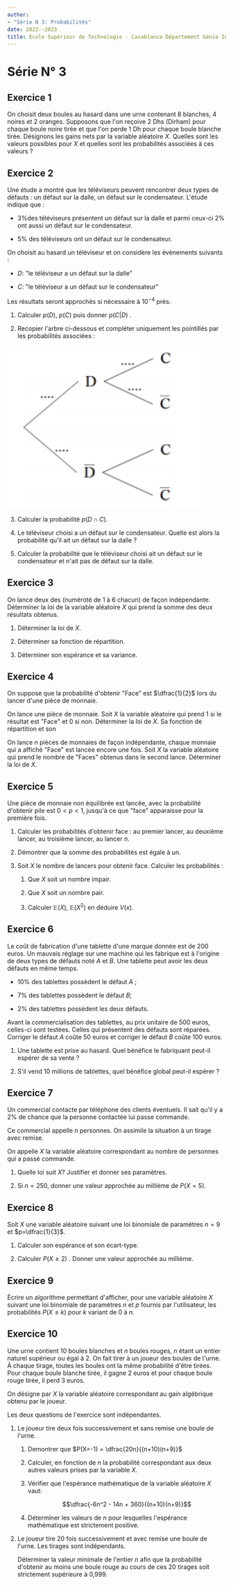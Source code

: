 ```yaml
---
author:
- "Série N 3: Probabilités"
date: 2022--2023
title: Ecole Supérieur de Technologie - Casablanca Département Génie Informatique
---
```

# Série N° 3

## Exercice 1 

On choisit deux boules au hasard dans une urne contenant 8 blanches, 4
noires et 2 oranges. Supposons que l'on reçoive 2 Dhs (Dirham) pour
chaque boule noire tirée et que l'on perde 1 Dh pour chaque boule
blanche tirée. Désignons les gains nets par la variable aléatoire $X$.
Quelles sont les valeurs possibles pour $X$ et quelles sont les
probabilités associées à ces valeurs ?

## Exercice 2 

Une étude a montré que les téléviseurs peuvent rencontrer deux types de
défauts : un défaut sur la dalle, un défaut sur le condensateur. L'étude
indique que :

-   $3\%$des téléviseurs présentent un défaut sur la dalle et parmi
    ceux-ci $2\%$ ont aussi un défaut sur le condensateur.

-   $5\%$ des téléviseurs ont un défaut sur le condensateur.

On choisit au hasard un téléviseur et on considère les évènements
suivants :

-   $D$: \"le téléviseur a un défaut sur la dalle\"

-   $C$: \"le téléviseur a un défaut sur le condensateur\"

Les résultats seront approchés si nécessaire à $10^{-4}$ près.

1.  Calculer $p(D)$, $p(C)$ puis donner $p(C|D)$ .

2.  Recopier l'arbre ci-dessous et compléter uniquement les pointillés
    par les probabilités associées :

![image1](td3.PNG)

3.  Calculer la probabilité $p(D\cap C)$.

4.  Le téléviseur choisi a un défaut sur le condensateur. Quelle est
    alors la probabilité qu'il ait un défaut sur la dalle ?

5.  Calculer la probabilité que le téléviseur choisi ait un défaut sur
    le condensateur et n'ait pas de défaut sur la dalle.

## Exercice 3 

On lance deux des (numéroté de 1 à 6 chacun) de façon indépendante.
Déterminer la loi de la variable aléatoire $X$ qui prend la somme des
deux résultats obtenus.

1.  Déterminer la loi de $X$.

2.  Déterminer sa fonction de répartition.

3.  Déterminer son espérance et sa variance.

## Exercice 4 

On suppose que la probabilité d'obtenir \"Face\" est $\dfrac{1}{2}$ lors
du lancer d'une pièce de monnaie.

On lance une pièce de monnaie. Soit $X$ la variable aléatoire qui prend
1 si le résultat est \"Face\" et 0 si non. Déterminer la loi de $X$. Sa
fonction de répartition et son

On lance $n$ pièces de monnaies de façon indépendante, chaque monnaie
qui a affiché \"Face\" est lancée encore une fois. Soit $X$ la variable
aléatoire qui prend le nombre de \"Faces\" obtenus dans le second lance.
Déterminer la loi de $X$.

## Exercice 5 

Une pièce de monnaie non équilibrée est lancée, avec la probabilité
d'obtenir pile est $0 < p< 1$, jusqu'à ce que \"face\" apparaisse pour
la première fois.

1.  Calculer les probabilités d'obtenir face : au premier lancer, au
    deuxième lancer, au troisième lancer, au lancer $n$.

2.  Démontrer que la somme des probabilités est égale à un.

3.  Soit $X$ le nombre de lancers pour obtenir face. Calculer les
    probabilités :

    1.  Que $X$ soit un nombre impair.

    2.  Que $X$ soit un nombre pair.

    3.  Calculer $\mathbb E (X)$, $\mathbb E (X^2)$ en déduire $V(x)$.

## Exercice 6 

Le coût de fabrication d'une tablette d'une marque donnée est de 200
euros. Un mauvais réglage sur une machine qui les fabrique est à
l'origine de deux types de défauts noté $A$ et $B$. Une tablette peut
avoir les deux défauts en même temps.

-   $10\%$ des tablettes possèdent le défaut $A$ ;

-   $7\%$ des tablettes possèdent le défaut $B$;

-   $2\%$ des tablettes possèdent les deux défauts.

Avant la commercialisation des tablettes, au prix unitaire de $500$
euros, celles-ci sont testées. Celles qui présentent des défauts sont
réparées. Corriger le défaut $A$ coûte $50$ euros et corriger le défaut
$B$ coûte $100$ euros.

1.  Une tablette est prise au hasard. Quel bénéfice le fabriquant
    peut-il espérer de sa vente ?

2.  S'il vend $10$ millions de tablettes, quel bénéfice global peut-il
    espérer ?

## Exercice 7 

Un commercial contacte par téléphone des clients éventuels. Il sait
qu'il y a $2\%$ de chance que la personne contactée lui passe commande.

Ce commercial appelle $n$ personnes. On assimile la situation à un
tirage avec remise.

On appelle $X$ la variable aléatoire correspondant au nombre de
personnes qui a passé commande.

1.  Quelle loi suit $X$? Justifier et donner ses paramètres.

2.  Si $n=250$, donner une valeur approchée au millième de $P(X = 5)$.

## Exercice 8 

Soit $X$ une variable aléatoire suivant une loi binomiale de paramètres
$n=9$ et $p=\dfrac{1}{3}$.

1.  Calculer son espérance et son écart-type.

2.  Calculer $P(X\geq 2)$ . Donner une valeur approchée au millième.

## Exercice 9 

Écrire un algorithme permettant d'afficher, pour une variable aléatoire
$X$ suivant une loi binomiale de paramètres $n$ et $p$ fournis par
l'utilisateur, les probabilités $P(X \leq k)$ pour $k$ variant de 0 à
$n$.

## Exercice 10 

Une urne contient 10 boules blanches et $n$ boules rouges, $n$ étant un
entier naturel supérieur ou égal à 2. On fait tirer à un joueur des
boules de l'urne. À chaque tirage, toutes les boules ont la même
probabilité d'être tirées. Pour chaque boule blanche tirée, il gagne 2
euros et pour chaque boule rouge tirée, il perd 3 euros.

On désigne par $X$ la variable aléatoire correspondant au gain
algébrique obtenu par le joueur.

Les deux questions de l'exercice sont indépendantes.

1.  Le joueur tire deux fois successivement et sans remise une boule de
    l'urne.

    1.  Demontrer que $P(X=-1) =  \dfrac{20n}{(n+10)(n+9)}$

    2.  Calculer, en fonction de $n$ la probabilité correspondant aux
        deux autres valeurs prises par la variable $X$.

    3.  Vérifier que l'espérance mathématique de la variable aléatoire
        $X$ vaut: 
        
        $$\dfrac{-6n^2 - 14n + 360}{(n+10)(n+9)}$$

    4.  Déterminer les valeurs de $n$ pour lesquelles l'espérance
        mathématique est strictement positive.

2.  Le joueur tire $20$ fois successivement et avec remise une boule de
    l'urne. Les tirages sont indépendants.

    Déterminer la valeur minimale de l'entier $n$ afin que la
    probabilité d'obtenir au moins une boule rouge au cours de ces $20$
    tirages soit strictement supérieure à 0,999.
